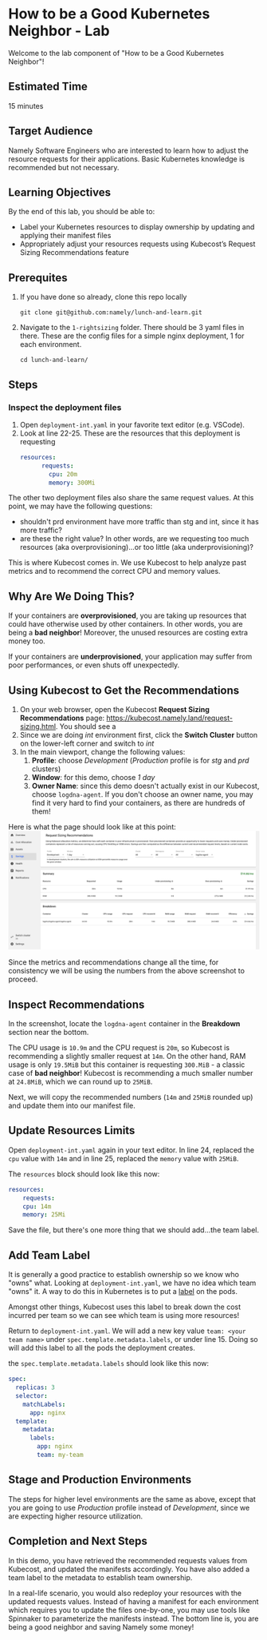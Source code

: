 # How to be a Good Kubernetes Neighbor - Lab

Welcome to the lab component of "How to be a Good Kubernetes Neighbor"!

## Estimated Time

15 minutes

## Target Audience

Namely Software Engineers who are interested to learn how to adjust the resource requests for their applications. Basic Kubernetes knowledge is recommended but not necessary.

## Learning Objectives

By the end of this lab, you should be able to:
- Label your Kubernetes resources to display ownership by updating and applying their manifest files
- Appropriately adjust your resources requests using Kubecost’s Request Sizing Recommendations feature

## Prerequites

1. If you have done so already, clone this repo locally
    ```
    git clone git@github.com:namely/lunch-and-learn.git
    ```
2. Navigate to the `1-rightsizing` folder. There should be 3 yaml files in there. These are the config files for a simple nginx deployment, 1 for each environment.
    ```
    cd lunch-and-learn/
    ```

## Steps

### Inspect the deployment files

1. Open `deployment-int.yaml` in your favorite text editor (e.g. VSCode).
2. Look at line 22-25. These are the resources that this deployment is requesting
    ```yaml
    resources:
          requests:
            cpu: 20m
            memory: 300Mi
    ```

The other two deployment files also share the same request values. At this point, we may have the following questions:
 - shouldn't prd environment have more traffic than stg and int, since it has more traffic?
 - are these the right value? In other words, are we requesting too much resources (aka overprovisioning)...or too little (aka underprovisioning)?

This is where Kubecost comes in. We use Kubecost to help analyze past metrics and to recommend the correct CPU and memory values.

## Why Are We Doing This?

If your containers are **overprovisioned**, you are taking up resources that could have otherwise used by other containers. In other words, you are being a **bad neighbor**! Moreover, the unused resources are costing extra money too. 

If your containers are **underprovisioned**, your application may suffer from poor performances, or even shuts off unexpectedly.

## Using Kubecost to Get the Recommendations

1. On your web browser, open the Kubecost **Request Sizing Recommendations** page: https://kubecost.namely.land/request-sizing.html. You should see a 
2. Since we are doing *int* environment first, click the **Switch Cluster** button on the lower-left corner and switch to *int*
3. In the main viewport, change the following values:
   1. **Profile**: choose *Development* (*Production* profile is for *stg* and *prd* clusters)
   2. **Window**: for this demo, choose *1 day*
   3. **Owner Name**: since this demo doesn't actually exist in our Kubecost, choose `logdna-agent`. If you don't choose an owner name, you may find it very hard to find your containers, as there are hundreds of them!

Here is what the page should look like at this point:
![alt text](./screeshot.png)

Since the metrics and recommendations change all the time, for consistency we will be using the numbers from the above screenshot to proceed.

## Inspect Recommendations

In the screenshot, locate the `logdna-agent` container in the **Breakdown** section near the bottom. 

The CPU usage is `10.9m` and the CPU request is `20m`, so Kubecost is recommending a slightly smaller request at `14m`. On the other hand, RAM usage is only `19.5MiB` but this container is requesting `300.MiB` - a classic case of **bad neighbor**! Kubecost is recommending a much smaller number at `24.8MiB`, which we can round up to `25MiB`.

Next, we will copy the recommended numbers (`14m` and `25MiB` rounded up) and update them into our manifest file.

## Update Resources Limits

Open `deployment-int.yaml` again in your text editor. In line 24, replaced the `cpu` value with `14m` and in line 25, replaced the `memory` value with `25MiB`. 

The `resources` block should look like this now:
```yaml
resources:
    requests:
    cpu: 14m
    memory: 25Mi
```

Save the file, but there's one more thing that we should add...the team label.

## Add Team Label

It is generally a good practice to establish ownership so we know who "owns" what. Looking at `deployment-int.yaml`, we have no idea which team "owns" it. A way to do this in Kubernetes is to put a [label](https://kubernetes.io/docs/concepts/overview/working-with-objects/labels/) on the pods. 

Amongst other things, Kubecost uses this label to break down the cost incurred per team so we can see which team is using more resources!

Return to `deployment-int.yaml`. We will add a new key value `team: <your team name>` under `spec.template.metadata.labels`, or under line 15. Doing so will add this label to all the pods the deployment creates.


the `spec.template.metadata.labels` should look like this now:
```yaml
spec:
  replicas: 3
  selector:
    matchLabels:
      app: nginx
  template:
    metadata:
      labels:
        app: nginx
        team: my-team
```

## Stage and Production Environments

The steps for higher level environments are the same as above, except that you are going to use *Production* profile instead of *Development*, since we are expecting higher resource utilization.

## Completion and Next Steps

In this demo, you have retrieved the recommended requests values from Kubecost, and updated the manifests accordingly. You have also added a team label to the metadata to establish team ownership. 

In a real-life scenario, you would also redeploy your resources with the updated requests values. Instead of having a manifest for each environment which requires you to update the files one-by-one, you may use tools like Spinnaker to parameterize the manifests instead. The bottom line is, you are being a good neighbor and saving Namely some money!